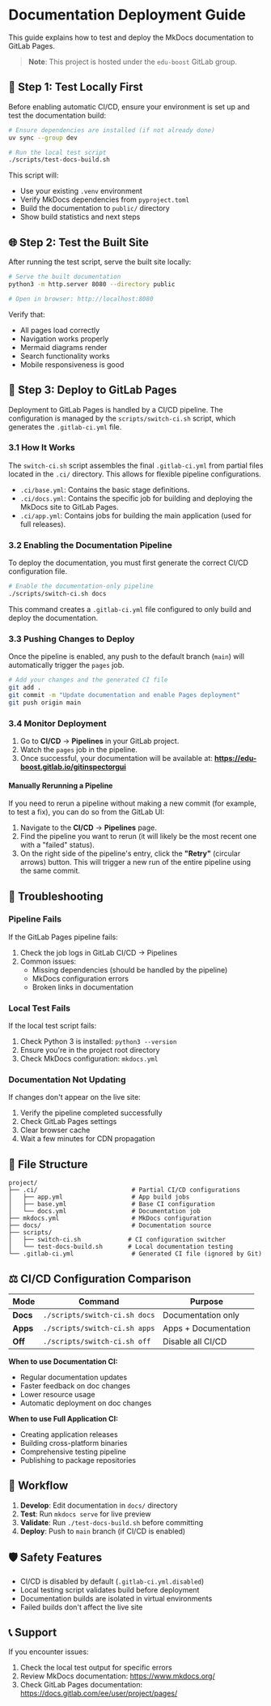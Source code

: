 # Documentation Deployment Guide

This guide explains how to test and deploy the MkDocs documentation to GitLab Pages.

> **Note**: This project is hosted under the `edu-boost` GitLab group.

## 🧪 Step 1: Test Locally First

Before enabling automatic CI/CD, ensure your environment is set up and test the documentation build:

```bash
# Ensure dependencies are installed (if not already done)
uv sync --group dev

# Run the local test script
./scripts/test-docs-build.sh
```

This script will:

-   Use your existing `.venv` environment
-   Verify MkDocs dependencies from `pyproject.toml`
-   Build the documentation to `public/` directory
-   Show build statistics and next steps

## 🌐 Step 2: Test the Built Site

After running the test script, serve the built site locally:

```bash
# Serve the built documentation
python3 -m http.server 8080 --directory public

# Open in browser: http://localhost:8080
```

Verify that:

-   All pages load correctly
-   Navigation works properly
-   Mermaid diagrams render
-   Search functionality works
-   Mobile responsiveness is good

## 🚀 Step 3: Deploy to GitLab Pages

Deployment to GitLab Pages is handled by a CI/CD pipeline. The configuration is managed by the `scripts/switch-ci.sh` script, which generates the `.gitlab-ci.yml` file.

### 3.1 How It Works

The `switch-ci.sh` script assembles the final `.gitlab-ci.yml` from partial files located in the `.ci/` directory. This allows for flexible pipeline configurations.

-   `.ci/base.yml`: Contains the basic stage definitions.
-   `.ci/docs.yml`: Contains the specific job for building and deploying the MkDocs site to GitLab Pages.
-   `.ci/app.yml`: Contains jobs for building the main application (used for full releases).

### 3.2 Enabling the Documentation Pipeline

To deploy the documentation, you must first generate the correct CI/CD configuration file.

```bash
# Enable the documentation-only pipeline
./scripts/switch-ci.sh docs
```

This command creates a `.gitlab-ci.yml` file configured to only build and deploy the documentation.

### 3.3 Pushing Changes to Deploy

Once the pipeline is enabled, any push to the default branch (`main`) will automatically trigger the `pages` job.

```bash
# Add your changes and the generated CI file
git add .
git commit -m "Update documentation and enable Pages deployment"
git push origin main
```

### 3.4 Monitor Deployment

1.  Go to **CI/CD** → **Pipelines** in your GitLab project.
2.  Watch the `pages` job in the pipeline.
3.  Once successful, your documentation will be available at:
    **https://edu-boost.gitlab.io/gitinspectorgui**

#### Manually Rerunning a Pipeline

If you need to rerun a pipeline without making a new commit (for example, to test a fix), you can do so from the GitLab UI:

1.  Navigate to the **CI/CD** → **Pipelines** page.
2.  Find the pipeline you want to rerun (it will likely be the most recent one with a "failed" status).
3.  On the right side of the pipeline's entry, click the **"Retry"** (circular arrows) button. This will trigger a new run of the entire pipeline using the same commit.

## 🔧 Troubleshooting

### Pipeline Fails

If the GitLab Pages pipeline fails:

1. Check the job logs in GitLab CI/CD → Pipelines
2. Common issues:
    - Missing dependencies (should be handled by the pipeline)
    - MkDocs configuration errors
    - Broken links in documentation

### Local Test Fails

If the local test script fails:

1. Check Python 3 is installed: `python3 --version`
2. Ensure you're in the project root directory
3. Check MkDocs configuration: `mkdocs.yml`

### Documentation Not Updating

If changes don't appear on the live site:

1. Verify the pipeline completed successfully
2. Check GitLab Pages settings
3. Clear browser cache
4. Wait a few minutes for CDN propagation

## 📁 File Structure

```
project/
├── .ci/                          # Partial CI/CD configurations
│   ├── app.yml                   # App build jobs
│   ├── base.yml                  # Base CI configuration
│   └── docs.yml                  # Documentation job
├── mkdocs.yml                    # MkDocs configuration
├── docs/                         # Documentation source
├── scripts/
│   ├── switch-ci.sh             # CI configuration switcher
│   └── test-docs-build.sh       # Local documentation testing
└── .gitlab-ci.yml                # Generated CI file (ignored by Git)
```

## ⚖️ CI/CD Configuration Comparison

| Mode     | Command                       | Purpose              |
| -------- | ----------------------------- | -------------------- |
| **Docs** | `./scripts/switch-ci.sh docs` | Documentation only   |
| **Apps** | `./scripts/switch-ci.sh apps` | Apps + Documentation |
| **Off**  | `./scripts/switch-ci.sh off`  | Disable all CI/CD    |

**When to use Documentation CI:**

-   Regular documentation updates
-   Faster feedback on doc changes
-   Lower resource usage
-   Automatic deployment on doc changes

**When to use Full Application CI:**

-   Creating application releases
-   Building cross-platform binaries
-   Comprehensive testing pipeline
-   Publishing to package repositories

## 🔄 Workflow

1. **Develop**: Edit documentation in `docs/` directory
2. **Test**: Run `mkdocs serve` for live preview
3. **Validate**: Run `./test-docs-build.sh` before committing
4. **Deploy**: Push to `main` branch (if CI/CD is enabled)

## 🛡️ Safety Features

-   CI/CD is disabled by default (`.gitlab-ci.yml.disabled`)
-   Local testing script validates build before deployment
-   Documentation builds are isolated in virtual environments
-   Failed builds don't affect the live site

## 📞 Support

If you encounter issues:

1. Check the local test output for specific errors
2. Review MkDocs documentation: https://www.mkdocs.org/
3. Check GitLab Pages documentation: https://docs.gitlab.com/ee/user/project/pages/
